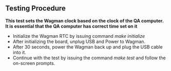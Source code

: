 ## Testing Procedure

__This test sets the Wagman clock based on the clock of the QA computer. It is essential
that the QA computer has correct time set on it__

*  Initialize the Wagman RTC by issuing command *make initialize*
*  After initializing the board, unplug USB and Power to Wagman.
*  After 30 seconds, power the Wagman back up and plug the USB cable into it.
*  Continue with the test by issuing the command *make test* and follow the on-screen prompts.
